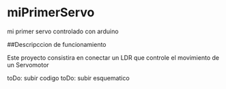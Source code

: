 # miPrimerServo
mi primer servo controlado con arduino

##Descripccion de funcionamiento

Este proyecto consistira en conectar un LDR que controle el movimiento de un Servomotor

toDo: subir codigo
toDo: subir esquematico
